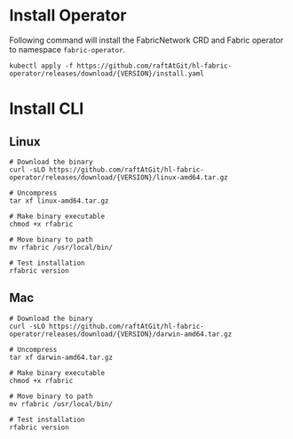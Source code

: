# Install Operator

Following command will install the FabricNetwork CRD and Fabric operator to namespace `fabric-operator`.
```
kubectl apply -f https://github.com/raftAtGit/hl-fabric-operator/releases/download/{VERSION}/install.yaml
```

# Install CLI

## Linux

```
# Download the binary
curl -sLO https://github.com/raftAtGit/hl-fabric-operator/releases/download/{VERSION}/linux-amd64.tar.gz

# Uncompress
tar xf linux-amd64.tar.gz

# Make binary executable
chmod +x rfabric

# Move binary to path
mv rfabric /usr/local/bin/

# Test installation
rfabric version
```

## Mac

```
# Download the binary
curl -sLO https://github.com/raftAtGit/hl-fabric-operator/releases/download/{VERSION}/darwin-amd64.tar.gz

# Uncompress
tar xf darwin-amd64.tar.gz

# Make binary executable
chmod +x rfabric

# Move binary to path
mv rfabric /usr/local/bin/

# Test installation
rfabric version
```

